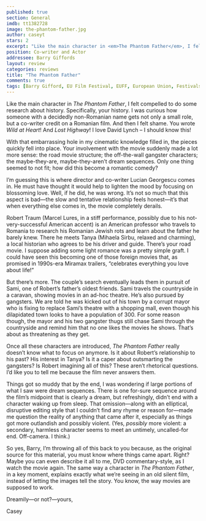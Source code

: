 ```yaml
---
published: true
section: General
imdb: tt1382728
image: the-phantom-father.jpg
author: caseyt 
stars: 2
excerpt: "Like the main character in <em>The Phantom Father</em>, I felt compelled to do some research about history. Specifically, your history. I was curious how someone with a decidedly non-Romanian name gets not only a small role, but a co-writer credit on a Romanian film. And then I felt shame. You wrote <em>Wild at Heart</em>! And <em>Lost Highway</em>! I love David Lynch &ndash; I should know this!"
position: Co-writer and Actor
addressee: Barry Giffords
layout: review
categories: reviews
title: "The Phantom Father"
comments: true
tags: [Barry Gifford, EU Film Festival, EUFF, European Union, Festivals, Letters, Marcel Lures, Romania]
---
```

<p>Like the main character in <em>The Phantom Father</em>, I felt compelled to do some research about history. Specifically, your history. I was curious how someone with a decidedly non-Romanian name gets not only a small role, but a co-writer credit on a Romanian film. And then I felt shame. You wrote <em>Wild at Heart</em>! And <em>Lost Highway</em>! I love David Lynch &ndash; I should know this!</p>
<p>With that embarrassing hole in my cinematic knowledge filled in, the pieces quickly fell into place. Your involvement with the movie suddenly made a lot more sense: the road movie structure; the off-the-wall gangster characters; the maybe-they-are, maybe-they-aren&rsquo;t dream sequences. Only one thing seemed to not fit; how did this become a romantic comedy?</p>
<p>I&rsquo;m guessing this is where director and co-writer Lucian Georgescu comes in. He must have thought it would help to lighten the mood by focusing on blossoming love. Well, if he did, he was wrong. It&rsquo;s not so much that this aspect is bad&mdash;the slow and tentative relationship feels honest&mdash;it&rsquo;s that when everything else comes in, the movie completely derails.</p>
<p>Robert Traum (Marcel Lures, in a stiff performance, possibly due to his not-very-successful American accent) is an American professor who travels to Romania to research his Romanian Jewish rots and learn about the father he barely knew. There he meets Tanya (Mihaela Sirbu, relaxed and charming), a local historian who agrees to be his driver and guide. There&rsquo;s your road movie. I suppose adding some light romance was a pretty simple graft. I could have seen this becoming one of those foreign movies that, as promised in 1990s-era Miramax trailers, &ldquo;celebrates everything you love about life!&rdquo;</p>
<p>But there&rsquo;s more. The couple&rsquo;s search eventually leads them in pursuit of Sami, one of Robert&rsquo;s father&rsquo;s oldest friends. Sami travels the countryside in a caravan, showing movies in an ad-hoc theatre. He&rsquo;s also pursued by gangsters. We are told he was kicked out of his town by a corrupt mayor who is fixing to replace Sami&rsquo;s theatre with a shopping mall, even though his dilapidated town looks to have a population of 300. For some reason though, the mayor and his two gangster thugs still chase Sami through the countryside and remind him that no one likes the movies he shows. That&rsquo;s about as threatening as they get.</p>
<p>Once all these characters are introduced, <em>The Phantom Father</em> really doesn&rsquo;t know what to focus on anymore. Is it about Robert&rsquo;s relationship to his past? His interest in Tanya? Is it a caper about outsmarting the gangsters? Is Robert imagining all of this? These aren&rsquo;t rhetorical questions. I&rsquo;d like you to tell me because the film never answers them.</p>
<p>Things got so muddy that by the end, I was wondering if large portions of what I saw were dream sequences. There is one for-sure sequence around the film&rsquo;s midpoint that is clearly a dream, but refreshingly, didn&rsquo;t end with a character waking up from sleep. That omission&mdash;along with an elliptical, disruptive editing style that I couldn&rsquo;t find any rhyme or reason for&mdash;made me question the reality of anything that came after it, especially as things got more outlandish and possibly violent. (Yes, <em>possibly </em>more violent: a secondary, harmless character seems to meet an untimely, uncalled-for end. Off-camera. I think.)</p>
<p>So yes, Barry, I&rsquo;m throwing all of this back to you because, as the original source for this material, you must know where things came apart. Right? Maybe you can even describe it all to me, DVD commentary-style, as I watch the movie again. The same way a character in <em>The Phantom Father</em>, in a key moment, explains exactly what we&rsquo;re seeing in an old silent film, instead of letting the images tell the story. You know, the way movies are supposed to work.</p>
<p>Dreamily&mdash;or not?&mdash;yours,</p>
<p>Casey</p>